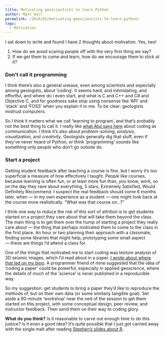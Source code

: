```yaml
---
title: Motivating geoscientists to learn Python
author: Matt Hall
permalink: /2014/02/motivating-geoscientists-to-learn-python/
tags:
  - Motivation
---
```

I sat down to write and found I have 2 thoughts about motivation. Yes, two!

1.  How do we avoid scaring people off with the very first thing we say?
2.  If we get them to come and learn, how do we encourage them to stick at it?

### Don&#8217;t call it programming

I think there&#8217;s also a general unease, even among scientists and especially among geologists, about &#8216;coding&#8217;. It seems hard, and intimidating, and effortful, and where do I even start, and what is C and C++ and C# and Objective C, and for goodness sake stop using nonsense like &#8216;API&#8217; and &#8216;stack&#8217; and &#8216;FOSS&#8217; when you explain it to me. To be clear: geologists mistrust computers.

So I think it matters what we call &#8216;learning to program&#8217;, and that&#8217;s probably not the best thing to call it. I really like [what Atul says here][1] about coding as *communication*. I think it&#8217;s also about *problem-solving*, *analysis*, *visualization*, and *creativity*. Geologists generally dig that stuff, even if they&#8217;ve never heard of Python, or think &#8216;programming&#8217; sounds like something only people who don&#8217;t go outside do. 

### Start a project

Getting student feedback after teaching a course is fine, but I worry it&#8217;s too superficial a measure of how effectively I taught. People like courses, because learning is often fun, or at least more fun than, you know, work, so on the day they rave about everything, 5 stars, Extremely Satisfied, Would Definitely Recommend. I suspect the real feedback should come 6 months later, when — in my own experience as a student — one might look back at the course more realistically. &#8220;What was that course on&#8230;?&#8221;

I think one way to reduce the risk of this sort of attrition is to get students started on a project they care about that will take them beyond the class. The main thing is to get them over the hump of starting a project they really care about — the thing that perhaps motivated them to come to the class in the first place. An hour or two planning their approach with a classmate, finding some libraries that might help, prototyping some small aspect — these are things I&#8217;d attend a class for. 

One of the things that motivated me to start coding was texture analysis of 3D seismic images, which I&#8217;d read about in a paper. [I wrote about where that led on my blog][2]. A programmer friend of mine suggested that the idea of &#8216;coding a paper&#8217; could be powerful, especially in applied geoscience, where the details of much of the &#8216;science&#8217; is never published in a reproducible way.

So my suggestion: get students to bring a paper they&#8217;d like to reproduce the methods of, but on their own data (or some similarly tangible goal). Set aside a 90-minute &#8216;workshop&#8217; near the ned of the session to get them started on this project, with some conceptual design, peer review, and instructor feedback. Then send them on their way to coding glory. 

**What do you think?** Is it reasonable to carve out enough time to do this justice? Is it even a good idea? It&#8217;s quite possible that I just got carried away with the single malt after reading [Stephen&#8217;s slides about R][3].

 [1]: http://www.toolness.com/wp/2013/12/clarifying-coding/
 [2]: http://www.agilegeoscience.com/journal/2012/12/21/seismic-texture-attributes-in-the-open-at-last.html
 [3]: http://teaching.software-carpentry.org/2014/02/21/motivating-biologists-who-need-to-do-stats-to-learn-and-use-r/
